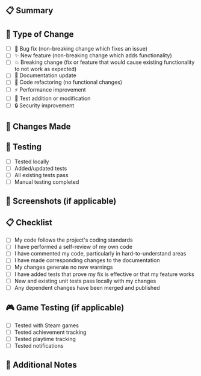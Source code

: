 ## 📋 Summary

<!-- Provide a brief description of your changes -->

## 🔧 Type of Change

<!-- Mark the relevant option with an "x" -->

- [ ] 🐛 Bug fix (non-breaking change which fixes an issue)
- [ ] ✨ New feature (non-breaking change which adds functionality)
- [ ] 💥 Breaking change (fix or feature that would cause existing functionality to not work as expected)
- [ ] 📝 Documentation update
- [ ] 🔧 Code refactoring (no functional changes)
- [ ] ⚡ Performance improvement
- [ ] 🧪 Test addition or modification
- [ ] 🔒 Security improvement

## 🔄 Changes Made

<!-- Describe what changes you made -->

## 🧪 Testing

<!-- Describe how you tested your changes -->

- [ ] Tested locally
- [ ] Added/updated tests
- [ ] All existing tests pass
- [ ] Manual testing completed

## 📸 Screenshots (if applicable)

<!-- Add screenshots to help explain your changes -->

## 📋 Checklist

<!-- Mark completed items with an "x" -->

- [ ] My code follows the project's coding standards
- [ ] I have performed a self-review of my own code
- [ ] I have commented my code, particularly in hard-to-understand areas
- [ ] I have made corresponding changes to the documentation
- [ ] My changes generate no new warnings
- [ ] I have added tests that prove my fix is effective or that my feature works
- [ ] New and existing unit tests pass locally with my changes
- [ ] Any dependent changes have been merged and published

## 🎮 Game Testing (if applicable)

<!-- If your changes affect game functionality -->

- [ ] Tested with Steam games
- [ ] Tested achievement tracking
- [ ] Tested playtime tracking
- [ ] Tested notifications

## 📝 Additional Notes

<!-- Any additional information or context -->
